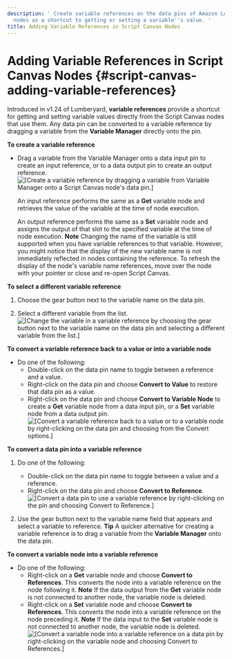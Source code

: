 ```yaml
---
description: ' Create variable references on the data pins of Amazon Lumberyard Script Canvas
  nodes as a shortcut to getting or setting a variable''s value. '
title: Adding Variable References in Script Canvas Nodes
---
```

# Adding Variable References in Script Canvas Nodes {#script-canvas-adding-variable-references}

Introduced in v1\.24 of Lumberyard, **variable references** provide a shortcut for getting and setting variable values directly from the Script Canvas nodes that use them\. Any data pin can be converted to a variable reference by dragging a variable from the **Variable Manager** directly onto the pin\.

**To create a variable reference**
+ Drag a variable from the Variable Manager onto a data input pin to create an input reference, or to a data output pin to create an output reference\.
![\[Create a variable reference by dragging a variable from Variable Manager onto a Script Canvas node's data pin.\]](/images/user-guide/scripting/script-canvas/script-canvas-variable-reference-create.gif)

  An input reference performs the same as a **Get** variable node and retrieves the value of the variable at the time of node execution\.

  An output reference performs the same as a **Set** variable node and assigns the output of that slot to the specified variable at the time of node execution\.
**Note**
Changing the name of the variable is still supported when you have variable references to that variable\. However, you might notice that the display of the new variable name is not immediately reflected in nodes containing the reference\. To refresh the display of the node's variable name references, move over the node with your pointer or close and re\-open Script Canvas\.

**To select a different variable reference**

1. Choose the gear button next to the variable name on the data pin\.

1. Select a different variable from the list\.
![\[Change the variable in a variable reference by choosing the gear button next to the variable name on the data pin and selecting a different variable from the list.\]](/images/user-guide/scripting/script-canvas/script-canvas-variable-reference-change.png)

**To convert a variable reference back to a value or into a variable node**
+ Do one of the following:
  + Double\-click on the data pin name to toggle between a reference and a value\.
  + Right\-click on the data pin and choose **Convert to Value** to restore that data pin as a value\.
  + Right\-click on the data pin and choose **Convert to Variable Node** to create a **Get** variable node from a data input pin, or a **Set** variable node from a data output pin\.
![\[Convert a variable reference back to a value or to a variable node by right-clicking on the data pin and choosing from the Convert options.\]](/images/user-guide/scripting/script-canvas/script-canvas-variable-reference-convert-back.gif)

**To convert a data pin into a variable reference**

1. Do one of the following:
   + Double\-click on the data pin name to toggle between a value and a reference\.
   + Right\-click on the data pin and choose **Convert to Reference**\.
![\[Convert a data pin to use a variable reference by right-clicking on the pin and choosing Convert to Reference.\]](/images/user-guide/scripting/script-canvas/script-canvas-variable-reference-convert-pin.png)

1. Use the gear button next to the variable name field that appears and select a variable to reference\.
**Tip**
A quicker alternative for creating a variable reference is to drag a variable from the **Variable Manager** onto the data pin\.

**To convert a variable node into a variable reference**
+ Do one of the following:
  + Right\-click on a **Get** variable node and choose **Convert to References**\. This converts the node into a variable reference on the node following it\.
**Note**
If the data output from the **Get** variable node is not connected to another node, the variable node is deleted\.
  + Right\-click on a **Set** variable node and choose **Convert to References**\. This converts the node into a variable reference on the node preceding it\.
**Note**
If the data input to the **Set** variable node is not connected to another node, the variable node is deleted\.
![\[Convert a variable node into a variable reference on a data pin by right-clicking on the variable node and choosing Convert to References.\]](/images/user-guide/scripting/script-canvas/script-canvas-variable-reference-convert-variable-node.gif)